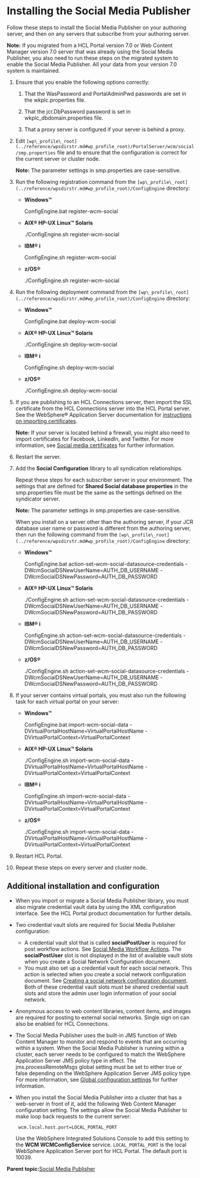 # Installing the Social Media Publisher

Follow these steps to install the Social Media Publisher on your authoring server, and then on any servers that subscribe from your authoring server.

**Note:** If you migrated from a HCL Portal version 7.0 or Web Content Manager version 7.0 server that was already using the Social Media Publisher, you also need to run these steps on the migrated system to enable the Social Media Publisher. All your data from your version 7.0 system is maintained.

1.  Ensure that you enable the following options correctly:

    1.  That the WasPassword and PortalAdminPwd passwords are set in the wkplc.properties file.

    2.  That the jcr.DbPassword password is set in wkplc\_dbdomain.properties file.

    3.  That a proxy server is configured if your server is behind a proxy.

2.  Edit `[wp\_profile\_root](../reference/wpsdirstr.md#wp_profile_root)/PortalServer/wcm/social/smp.properties` file and to ensure that the configuration is correct for the current server or cluster node.

    **Note:** The parameter settings in smp.properties are case-sensitive.

3.  Run the following registration command from the `[wp\_profile\_root](../reference/wpsdirstr.md#wp_profile_root)/ConfigEngine` directory:

    -   **Windows™**

        ConfigEngine.bat register-wcm-social

    -   **AIX® HP-UX Linux™ Solaris**

        ./ConfigEngine.sh register-wcm-social

    -   **IBM® i**

        ConfigEngine.sh register-wcm-social

    -   **z/OS®**

        ./ConfigEngine.sh register-wcm-social

4.  Run the following deployment command from the `[wp\_profile\_root](../reference/wpsdirstr.md#wp_profile_root)/ConfigEngine` directory:

    -   **Windows™**

        ConfigEngine.bat deploy-wcm-social

    -   **AIX® HP-UX Linux™ Solaris**

        ./ConfigEngine.sh deploy-wcm-social

    -   **IBM® i**

        ConfigEngine.sh deploy-wcm-social

    -   **z/OS®**

        ./ConfigEngine.sh deploy-wcm-social

5.  If you are publishing to an HCL Connections server, then import the SSL certificate from the HCL Connections server into the HCL Portal server. See the WebSphere® Application Server documentation for [instructions on importing certificates](http://www-01.ibm.com/support/knowledgecenter/SSAW57_8.5.5/com.ibm.websphere.nd.multiplatform.doc/ae/tsec_ssladdsignercert.html).

    **Note:** If your server is located behind a firewall, you might also need to import certificates for Facebook, LinkedIn, and Twitter. For more information, see [Social media certificates](wcm_sm_certs.md) for further information.

6.  Restart the server.

7.  Add the **Social Configuration** library to all syndication relationships.

    Repeat these steps for each subscriber server in your environment. The settings that are defined for **Shared Social database properties** in the smp.properties file must be the same as the settings defined on the syndicator server.

    **Note:** The parameter settings in smp.properties are case-sensitive.

    When you install on a server other than the authoring server, if your JCR database user name or password is different from the authoring server, then run the following command from the `[wp\_profile\_root](../reference/wpsdirstr.md#wp_profile_root)/ConfigEngine` directory:

    -   **Windows™**

        ConfigEngine.bat action-set-wcm-social-datasource-credentials -DWcmSocialDSNewUserName=AUTH\_DB\_USERNAME -DWcmSocialDSNewPassword=AUTH\_DB\_PASSWORD

    -   **AIX® HP-UX Linux™ Solaris**

        ./ConfigEngine.sh action-set-wcm-social-datasource-credentials -DWcmSocialDSNewUserName=AUTH\_DB\_USERNAME -DWcmSocialDSNewPassword=AUTH\_DB\_PASSWORD

    -   **IBM® i**

        ConfigEngine.sh action-set-wcm-social-datasource-credentials -DWcmSocialDSNewUserName=AUTH\_DB\_USERNAME -DWcmSocialDSNewPassword=AUTH\_DB\_PASSWORD

    -   **z/OS®**

        ./ConfigEngine.sh action-set-wcm-social-datasource-credentials -DWcmSocialDSNewUserName=AUTH\_DB\_USERNAME -DWcmSocialDSNewPassword=AUTH\_DB\_PASSWORD

8.  If your server contains virtual portals, you must also run the following task for each virtual portal on your server:

    -   **Windows™**

        ConfigEngine.bat import-wcm-social-data -DVirtualPortalHostName=VirtualPortalHostName -DVirtualPortalContext=VirtualPortalContext

    -   **AIX® HP-UX Linux™ Solaris**

        ./ConfigEngine.sh import-wcm-social-data -DVirtualPortalHostName=VirtualPortalHostName -DVirtualPortalContext=VirtualPortalContext

    -   **IBM® i**

        ConfigEngine.sh import-wcm-social-data -DVirtualPortalHostName=VirtualPortalHostName -DVirtualPortalContext=VirtualPortalContext

    -   **z/OS®**

        ./ConfigEngine.sh import-wcm-social-data -DVirtualPortalHostName=VirtualPortalHostName -DVirtualPortalContext=VirtualPortalContext

9.  Restart HCL Portal.

10. Repeat these steps on every server and cluster node.


## Additional installation and configuration

-   When you import or migrate a Social Media Publisher library, you must also migrate credential vault data by using the XML configuration interface. See the HCL Portal product documentation for further details.
-   Two credential vault slots are required for Social Media Publisher configuration:

    -   A credential vault slot that is called **socialPostUser** is required for post workflow actions. See [Social Media Workflow Actions](wcm_sm_workflow.md). The **socialPostUser** slot is not displayed in the list of available vault slots when you create a Social Network Configuration document.
    -   You must also set up a credential vault for each social network. This action is selected when you create a social network configuration document. See [Creating a social network configuration document](wcm_sm_config_doc_creating.md).
    Both of these credential vault slots must be shared credential vault slots and store the admin user login information of your social network.

-   Anonymous access to web content libraries, content items, and images are required for posting to external social networks. Single sign on can also be enabled for HCL Connections.
-   The Social Media Publisher uses the built-in JMS function of Web Content Manager to monitor and respond to events that are occurring within a system. When the Social Media Publisher is running within a cluster, each server needs to be configured to match the WebSphere Application Server JMS policy type in effect. The jms.processRemoteMsgs global setting must be set to either true or false depending on the WebSphere Application Server JMS policy type. For more information, see [Global configuration settings](wcm_sm_config_doc_global.md) for further information.
-   When you install the Social Media Publisher into a cluster that has a web-server in front of it, add the following Web Content Manager configuration setting. The settings allow the Social Media Publisher to make loop back requests to the current server:

    ```
     wcm.local.host.port=LOCAL_PORTAL_PORT
    ```

    Use the WebSphere Integrated Solutions Console to add this setting to the **WCM WCMConfigService** service. `LOCAL_PORTAL_PORT` is the local WebSphere Application Server port for HCL Portal. The default port is 10039.


**Parent topic:**[Social Media Publisher](../wcm/wcm_sm.md)

